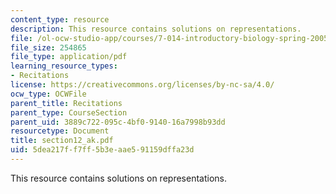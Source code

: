 ```yaml
---
content_type: resource
description: This resource contains solutions on representations.
file: /ol-ocw-studio-app/courses/7-014-introductory-biology-spring-2005/5dea217ff7ff5b3eaae591159dffa23d_section12_ak.pdf
file_size: 254865
file_type: application/pdf
learning_resource_types:
- Recitations
license: https://creativecommons.org/licenses/by-nc-sa/4.0/
ocw_type: OCWFile
parent_title: Recitations
parent_type: CourseSection
parent_uid: 3889c722-095c-4bf0-9140-16a7998b93dd
resourcetype: Document
title: section12_ak.pdf
uid: 5dea217f-f7ff-5b3e-aae5-91159dffa23d
---
```

This resource contains solutions on representations.